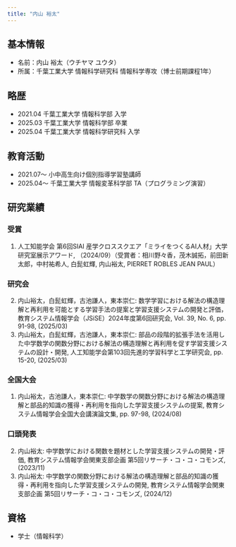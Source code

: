 ```yaml
---
title: "内山 裕太"
---
```


## 基本情報

- 名前：内山 裕太（ウチヤマ ユウタ）
- 所属：千葉工業大学 情報科学研究科 情報科学専攻（博士前期課程1年）


## 略歴

- 2021.04 千葉工業大学 情報科学部 入学
- 2025.03 千葉工業大学 情報科学部 卒業
- 2025.04 千葉工業大学 情報科学研究科 入学


## 教育活動

- 2021.07～ 小中高生向け個別指導学習塾講師
- 2025.04～ 千葉工業大学 情報変革科学部 TA（プログラミング演習）


## 研究業績

### 受賞

1. 人工知能学会 第6回SIAI 産学クロススクエア「ミライをつくるAI人材」大学研究室展示アワード, （2024/09）（受賞者：相川野々香，茂木誠拓，前田新太郎，中村祐希人, 白髭虹輝, 内山裕太, PIERRET ROBLES JEAN PAUL）

### 研究会

2. 内山裕太，白髭虹輝，古池謙人，東本崇仁: 数学学習における解法の構造理解と再利用を可能とする学習手法の提案と学習支援システムの開発と評価，教育システム情報学会（JSiSE）2024年度第6回研究会, Vol. 39, No. 6, pp. 91-98, (2025/03)
1. 内山裕太，白髭虹輝，古池謙人，東本崇仁: 部品の段階的拡張手法を活用した中学数学の関数分野における解法の構造理解と再利用を促す学習支援システムの設計・開発, 人工知能学会第103回先進的学習科学と工学研究会, pp. 15-20, (2025/03)

### 全国大会

1. 内山裕太，古池謙人，東本崇仁: 中学数学の関数分野における解法の構造理解と部品的知識の獲得・再利用を指向した学習支援システムの提案, 教育システム情報学会全国大会講演論文集, pp. 97-98, (2024/08)

### 口頭発表

2. 内山裕太: 中学数学における関数を題材とした学習支援システムの開発・評価, 教育システム情報学会関東支部企画 第5回リサーチ・コ・コ・コモンズ, (2023/11)
1. 内山裕太: 中学数学の関数分野における解法の構造理解と部品的知識の獲得・再利用を指向した学習支援システムの開発, 教育システム情報学会関東支部企画 第5回リサーチ・コ・コ・コモンズ, (2024/12)

## 資格

- 学士（情報科学）
